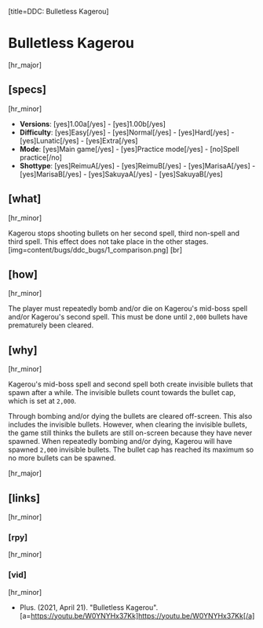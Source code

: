 [title=DDC: Bulletless Kagerou]
# Bulletless Kagerou

[hr_major]
## [specs]
[hr_minor]

* **Versions**: [yes]1.00a[/yes] - [yes]1.00b[/yes]
* **Difficulty**: [yes]Easy[/yes] - [yes]Normal[/yes] - [yes]Hard[/yes] - [yes]Lunatic[/yes] - [yes]Extra[/yes]
* **Mode**: [yes]Main game[/yes] -  [yes]Practice mode[/yes] - [no]Spell practice[/no]
* **Shottype**: [yes]ReimuA[/yes] - [yes]ReimuB[/yes] - [yes]MarisaA[/yes] - [yes]MarisaB[/yes] - [yes]SakuyaA[/yes] - [yes]SakuyaB[/yes]

## [what]
[hr_minor]

Kagerou stops shooting bullets on her second spell, third non-spell and third spell. This effect does not take place in the other stages.
[img=content/bugs/ddc_bugs/1_comparison.png] [br]

## [how]
[hr_minor]

The player must repeatedly bomb and/or die on Kagerou's mid-boss spell and/or Kagerou's second spell. This must be done until ``2,000`` bullets have prematurely been cleared.

## [why]
[hr_minor]

Kagerou's mid-boss spell and second spell both create invisible bullets that spawn after a while. The invisible bullets count towards the bullet cap, which is set at ``2,000``. 

Through bombing and/or dying the bullets are cleared off-screen. This also includes the invisible bullets. However, when clearing the invisible bullets, the game still thinks the bullets are still on-screen because they have never spawned. When repeatedly bombing and/or dying, Kagerou will have spawned ``2,000`` invisible bullets. The bullet cap has reached its maximum so no more bullets can be spawned.

[hr_major]
## [links]
[hr_minor]
### [rpy]
[hr_minor]
### [vid]
[hr_minor]

+ Plus. (2021, April 21). "Bulletless Kagerou". [a=https://youtu.be/W0YNYHx37Kk]https://youtu.be/W0YNYHx37Kk[/a]